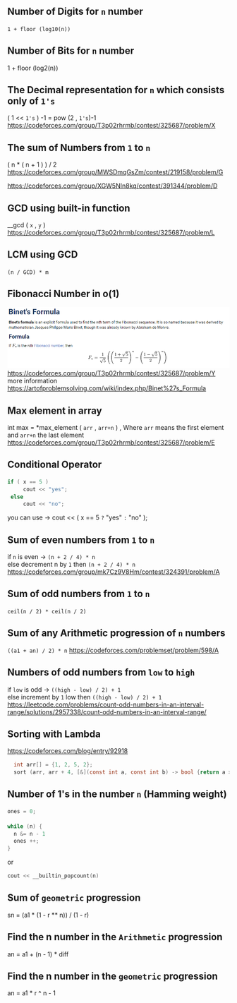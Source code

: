 ## Number of Digits for `n` number
`1 + floor (log10(n))`

## Number of Bits for `n` number
1 + floor (log2(n))

## The Decimal representation for `n`  which consists only of `1's`
 ( 1 << `1's` ) -1 = pow (2 , `1's`)-1  
 https://codeforces.com/group/T3p02rhrmb/contest/325687/problem/X  
 
 ## The sum of Numbers from `1` to `n`
 ( n * ( n + 1 ) ) / 2  
 https://codeforces.com/group/MWSDmqGsZm/contest/219158/problem/G
 
 https://codeforces.com/group/XGW5NIn8kq/contest/391344/problem/D

## GCD using built-in function
__gcd ( `x` ,  `y` )   
https://codeforces.com/group/T3p02rhrmb/contest/325687/problem/L
## LCM using GCD
``(n / GCD) * m``

## Fibonacci Number in o(1)
![Alt text](/images/Binet'sFormula.png)    
https://codeforces.com/group/T3p02rhrmb/contest/325687/problem/Y   
more information   
https://artofproblemsolving.com/wiki/index.php/Binet%27s_Formula

## Max element in array
 int max = *max_element ( `arr` , `arr+n` )  , Where `arr` means the first element and `arr+n` the last element  
 https://codeforces.com/group/T3p02rhrmb/contest/325687/problem/E  
 
 ## Conditional Operator
 ```c
 if ( x == 5 )  
      cout << "yes";  
  else  
      cout << "no"; 
 ```
  you can use &rarr; cout << ( x == 5  `?` "yes" `:` "no" );   
  
 ## Sum of even numbers from `1` to `n`
if `n` is even &rarr; ``(n + 2 / 4) * n``                  
else decrement n by `1` then ``(n + 2 / 4) * n``           
https://codeforces.com/group/mk7Cz9V8Hm/contest/324391/problem/A
 
  ## Sum of odd numbers from `1` to `n`
 ``ceil(n / 2) * ceil(n / 2) ``
 
 
 ## Sum of any Arithmetic progression of `n` numbers
 ``((a1 + an) / 2) * n``
 https://codeforces.com/problemset/problem/598/A
 
 ## Numbers of odd numbers from `low` to `high` 
 if `low` is odd &rarr; ``((high - low) / 2) + 1``                 
 else increment by `1` low then  ``((high - low) / 2) + 1``                             
 https://leetcode.com/problems/count-odd-numbers-in-an-interval-range/solutions/2957338/count-odd-numbers-in-an-interval-range/
  ## Sorting with Lambda
  https://codeforces.com/blog/entry/92918   
  ```c
    int arr[] = {1, 2, 5, 2};
    sort (arr, arr + 4, [&](const int a, const int b) -> bool {return a > b;});
```
  ## Number of 1's in the number `n` (Hamming weight)
  ```c
  ones = 0;
  
  while (n) {
    n &= n - 1 
    ones ++;
  }
  ```
or
```c
cout << __builtin_popcount(n)
```
## Sum of `geometric` progression
sn = (a1 * (1 - r ** n)) / (1 - r)
## Find the n number in the `Arithmetic` progression 
an = a1 + (n - 1) * diff
## Find the n number in the `geometric` progression 
an = a1 * r ^ n - 1
